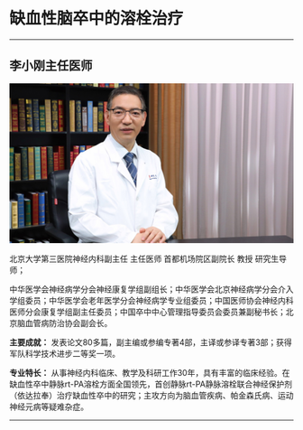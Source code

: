 # 缺血性脑卒中的溶栓治疗

---

## 李小刚主任医师

![1679376674855](image/c06_050/1679376674855.png)

北京大学第三医院神经内科副主任 主任医师 首都机场院区副院长 教授 研究生导师；

中华医学会神经病学分会神经康复学组副组长；中华医学会北京神经病学分会介入学组委员；中华医学会老年医学分会神经病学专业组委员；中国医师协会神经内科医师分会康复学组副主任委员；中国卒中中心管理指导委员会委员兼副秘书长；北京脑血管病防治协会副会长。

**主要成就：** 发表论文80多篇，副主编或参编专著4部，主译或参译专著3部；获得军队科学技术进步二等奖一项。

**专业特长：** 从事神经内科临床、教学及科研工作30年，具有丰富的临床经验。在缺血性卒中静脉rt-PA溶栓方面全国领先，首创静脉rt-PA静脉溶栓联合神经保护剂（依达拉奉）治疗缺血性卒中的研究；主攻方向为脑血管疾病、帕金森氏病、运动神经元病等疑难杂症。

---
